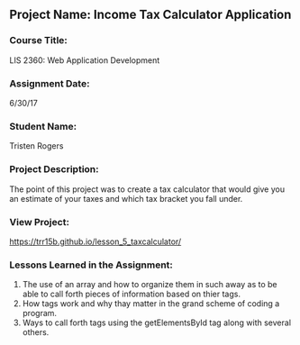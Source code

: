 ## Project Name:  Income Tax Calculator Application

### Course Title:
LIS 2360:  Web Application Development

### Assignment Date:  
6/30/17

### Student Name:  
Tristen Rogers

### Project Description:
The point of this project was to create a tax calculator that would give you an estimate of your taxes and which tax bracket you fall under.

### View Project:
https://trr15b.github.io/lesson_5_taxcalculator/

### Lessons Learned in the Assignment:
1. The use of an array and how to organize them in such away as to be able to call forth pieces of information based on thier tags.
2. How tags work and why thay matter in the grand scheme of coding a program.
3. Ways to call forth tags using the getElementsById tag along with several others.

